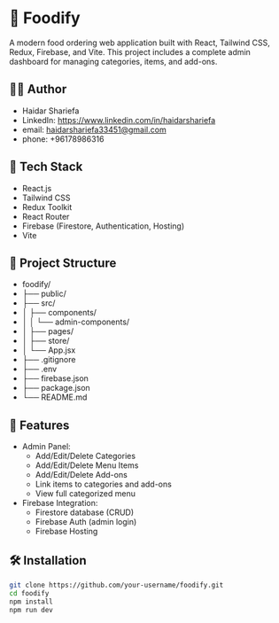 # 🍔 Foodify

A modern food ordering web application built with React, Tailwind CSS, Redux, Firebase, and Vite. This project includes a complete admin dashboard for managing categories, items, and add-ons.

## 👨‍💻 Author

- Haidar Shariefa
- LinkedIn: https://www.linkedin.com/in/haidarshariefa
- email: haidarshariefa33451@gmail.com
- phone: +96178986316

## 🔧 Tech Stack

- React.js
- Tailwind CSS
- Redux Toolkit
- React Router
- Firebase (Firestore, Authentication, Hosting)
- Vite

## 📁 Project Structure

- foodify/
- ├── public/
- ├── src/
- │ ├── components/
- │ │ └── admin-components/
- │ ├── pages/
- │ ├── store/
- │ └── App.jsx
- ├── .gitignore
- ├── .env
- ├── firebase.json
- ├── package.json
- └── README.md
## 🚀 Features

- Admin Panel:
  - Add/Edit/Delete Categories
  - Add/Edit/Delete Menu Items
  - Add/Edit/Delete Add-ons
  - Link items to categories and add-ons
  - View full categorized menu
- Firebase Integration:
  - Firestore database (CRUD)
  - Firebase Auth (admin login)
  - Firebase Hosting

## 🛠️ Installation

```bash
git clone https://github.com/your-username/foodify.git
cd foodify
npm install
npm run dev